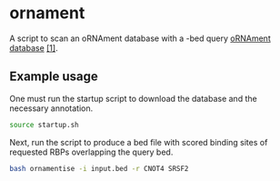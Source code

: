 # ornament
A script to scan an oRNAment database with a -bed query [oRNAment database](https://rnabiology.ircm.qc.ca/oRNAment) [[1]](https://academic.oup.com/nar/article/48/D1/D166/5625539).

## Example usage
One must run the startup script to download the database and the necessary annotation.
```bash
source startup.sh
```
Next, run the script to produce a bed file with scored binding sites of requested RBPs overlapping the query bed.
```bash
bash ornamentise -i input.bed -r CNOT4 SRSF2
```
